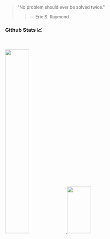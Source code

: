 > "No problem should ever be solved twice."
>
>> — Eric S. Raymond
>>
>> 
<h3 align="left">Github Stats 📈</h3>
<br>
<p align="left">
  <a href="https://quira.sh?utm_source=widgets&utm_campaign=codelord-evans">
    <img width="39%" src="https://stats.quira.sh/codelord-evans/github?theme=dark" />
  </a>
  <img width="39%" height="150px" src="https://github-readme-streak-stats.herokuapp.com/?user=codelord-evans" />
</p> 